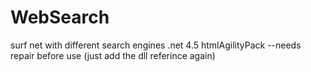 WebSearch
=========

surf net with different search engines
.net 4.5
htmlAgilityPack --needs repair before use (just add the dll referince again)
